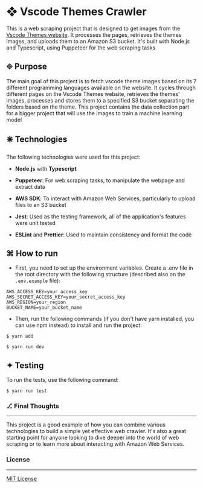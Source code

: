 # ❖ Vscode Themes Crawler
This is a web scraping project that is designed to get images from the [Vscode Themes website](https://vscodethemes.com/). It processes the pages, retrieves the themes images, and uploads them to an Amazon S3 bucket. It's built with Node.js and Typescript, using Puppeteer for the web scraping tasks

## 🞜 Purpose
The main goal of this project is to fetch vscode theme images based on its 7 different programming languages available on the website. It cycles through different pages on the Vscode Themes website, retrieves the themes' images, processes and stores them to a specified S3 bucket separating the folders based on the theme. This project contains the data collection part for a bigger project that will use the images to train a machine learning model 

## 🞼 Technologies
The following technologies were used for this project:

- **Node.js** with **Typescript**

- **Puppeteer**: For web scraping tasks, to manipulate the webpage and extract data

- **AWS SDK**: To interact with Amazon Web Services, particularly to upload files to an S3 bucket

- **Jest**: Used as the testing framework, all of the application's features were unit tested

- **ESLint** and **Prettier**: Used to maintain consistency and format the code

## ⌘ How to run
- First, you need to set up the environment variables. Create a .env file in the root directory with the following structure (described also on the `.env.example` file):

```
AWS_ACCESS_KEY=your_access_key
AWS_SECRET_ACCESS_KEY=your_secret_access_key
AWS_REGION=your_region
BUCKET_NAME=your_bucket_name
```

- Then, run the following commands (if you don't have yarn installed, you can use npm instead) to install and run the project:
```
$ yarn add

$ yarn run dev
```

## ✦ Testing 
To run the tests, use the following command:
```
$ yarn run test
```

### ⎇ Final Thoughts

---

This project is a good example of how you can combine various technologies to build a simple yet effective web crawler. It's also a great starting point for anyone looking to dive deeper into the world of web scraping or to learn more about interacting with Amazon Web Services.

### License

---

[MIT License](https://opensource.org/license/mit/)
